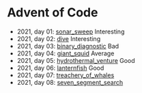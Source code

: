 # Advent of Code
- 2021, day 01: [sonar_sweep](./src/sonar_sweep.rs) Interesting
- 2021, day 02: [dive](./src/dive.rs) Interesting 
- 2021, day 03: [binary_diagnostic](./src/binary_diagnostic.rs) Bad
- 2021, day 04: [giant_squid](./src/giant_squid.rs) Average
- 2021, day 05: [hydrothermal_venture](./src/hydrothermal_venture.rs) Good
- 2021, day 06: [lanternfish](./src/lanternfish.rs) Good
- 2021, day 07: [treachery_of_whales](./src/treachery_of_whales.rs)
- 2021, day 08: [seven_segment_search](./src/seven_segment_search.rs)
